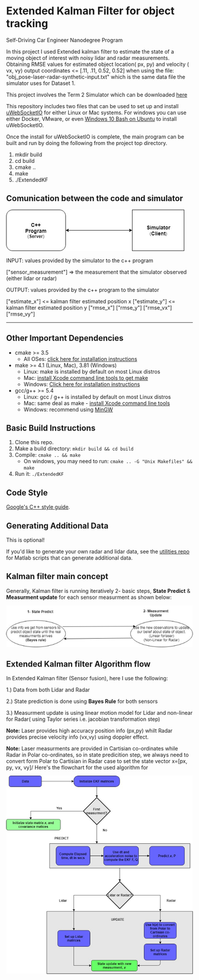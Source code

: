 # Extended Kalman Filter for object tracking 
Self-Driving Car Engineer Nanodegree Program

In this project I used Extended kalman filter to estimate the state of a moving object of interest with noisy lidar and radar measurements. Obtaining RMSE values for estimated object location( px, py) and velocity ( vx, vy) output coordinates  <= [.11, .11, 0.52, 0.52] when using the file: "obj_pose-laser-radar-synthetic-input.txt" which is the same data file the simulator uses for Dataset 1. 

[//]: # (Image References)

[image0]: ./imgs/code_simulator.jpg "code_simulator"
[image1]: ./imgs/KF_concept.jpg "KF_concept"
[image2]: ./imgs/EKF_flowchart.jpg "EKF_flowchart"

This project involves the Term 2 Simulator which can be downloaded [here](https://github.com/udacity/self-driving-car-sim/releases)

This repository includes two files that can be used to set up and install [uWebSocketIO](https://github.com/uWebSockets/uWebSockets) for either Linux or Mac systems. For windows you can use either Docker, VMware, or even [Windows 10 Bash on Ubuntu](https://www.howtogeek.com/249966/how-to-install-and-use-the-linux-bash-shell-on-windows-10/) to install uWebSocketIO.

Once the install for uWebSocketIO is complete, the main program can be built and run by doing the following from the project top directory.

1. mkdir build
2. cd build
3. cmake ..
4. make
5. ./ExtendedKF



## Comunication between the code and simulator

![code_simulator][image0]

INPUT: values provided by the simulator to the c++ program

["sensor_measurement"] => the measurement that the simulator observed (either lidar or radar)


OUTPUT: values provided by the c++ program to the simulator

["estimate_x"] <= kalman filter estimated position x
["estimate_y"] <= kalman filter estimated position y
["rmse_x"]
["rmse_y"]
["rmse_vx"]
["rmse_vy"]

---

## Other Important Dependencies

* cmake >= 3.5
  * All OSes: [click here for installation instructions](https://cmake.org/install/)
* make >= 4.1 (Linux, Mac), 3.81 (Windows)
  * Linux: make is installed by default on most Linux distros
  * Mac: [install Xcode command line tools to get make](https://developer.apple.com/xcode/features/)
  * Windows: [Click here for installation instructions](http://gnuwin32.sourceforge.net/packages/make.htm)
* gcc/g++ >= 5.4
  * Linux: gcc / g++ is installed by default on most Linux distros
  * Mac: same deal as make - [install Xcode command line tools](https://developer.apple.com/xcode/features/)
  * Windows: recommend using [MinGW](http://www.mingw.org/)

## Basic Build Instructions

1. Clone this repo.
2. Make a build directory: `mkdir build && cd build`
3. Compile: `cmake .. && make` 
   * On windows, you may need to run: `cmake .. -G "Unix Makefiles" && make`
4. Run it: `./ExtendedKF `


## Code Style

[Google's C++ style guide](https://google.github.io/styleguide/cppguide.html).

## Generating Additional Data

This is optional!

If you'd like to generate your own radar and lidar data, see the
[utilities repo](https://github.com/udacity/CarND-Mercedes-SF-Utilities) for
Matlab scripts that can generate additional data.

## Kalman filter main concept

Generally, Kalman filter is running iteratively 2- basic steps, **State Predict** & **Measurment update** for each sensor measurment as shown below:

![KF_concept][image1]

## Extended Kalman filter Algorithm flow

In Extended Kalman filter (Sensor fusion), here I use the following:

1.) Data from both Lidar and Radar

2.) State prediction is done using **Bayes Rule** for both sensors

3.) Measurment update is using linear motion model for Lidar and non-linear for Radar( using Taylor series i.e. jacobian transformation step)

**Note:** Laser provides high accuracy position info (px,py) whilt Radar provides precise velocity info (vx,vy) using doppler effect.

**Note:** Laser measurments are provided in Cartisian co-ordinates while Radar in Polar co-ordinates, so in state predicition step, we always need to convert form Polar to Cartisian in Radar case to set the state vector x=[px, py, vx, vy]/
Here's the flowchart for the used algorithm for 

![EKF_flowchart][image2]
